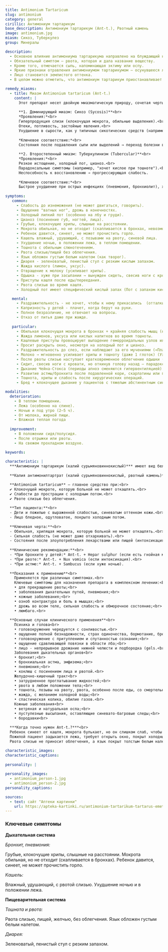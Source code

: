 ```yaml
---
title: Antimonium Tartaricum
slug: antimonium
category: general
cirillic: Антимониум тартарикум
base_description: Антимониум тартарикум (Ant-t.), Рвотный камень 
image: antimonium.jpg
miasm: Сикоз, Туберкулез
group: Минералы

description: 
  - Основное влияние антимониума тартарикума направлено на блуждающий нерв. 
  - Обязательный симптом – рвота, которая и дала название веществу. 
  - Кроме того, отмечается сыпь, напоминающая эктиму или оспу.
  - Яркие признаки отравления антимониумом тартарикумом – осунувшееся лицо, впалые глаза с синими кругами, расширение ноздрей, посинение губ и потоотделение. 
  - Лицо становится землистого оттенка. 
  - В целом можно отметить, что антимониум тартарикум приостанавливает окислительные процессы в тканях.

remedy_miasms:
  - title: Миазм Antimonium tartaricum (Ant-t.)
    content: |
      Этот препарат несет двойную миазматическую природу, сочетая черты сикоза (застой, экссудация) и туберкулинизма (истощение, интоксикация).
      
      **1. Доминирующий миазм: Сикоз (Syсosis)**<br>
      *Проявления:*<br>
      Гиперпродукция слизи (клокочущая мокрота, обильные выделения).<br>
      Отеки, потливость, застойные явления.<br>
      Ухудшение в сырости, как у типичных сикотических средств (например, Thuja).
        
      *Ключевое соответствие:*<br>
      Состояния после подавления сыпи или выделений → переход болезни вглубь (например, корь → бронхопневмония).
        
      **2. Второстепенный миазм: Туберкулинизм (Tubercular)**<br>
      *Проявления:*<br>
      Резкое истощение, холодный пот, цианоз.<br>
      Парадоксальные симптомы (например, "хочет кислое при тошноте").<br>
      Неспособность к восстановлению → прогрессирующая слабость.
        
      *Ключевое соответствие:*<br>
      Быстрое ухудшение при острых инфекциях (пневмония, бронхиолит), характерное для туберкулинических препаратов (Tuberculinum, Drosera).
    
symptoms:
   common:
     - Слабость до изнеможения (не может двигаться, говорить).  
     - Ощущение "ватных ног", дрожь в конечностях.
     - Холодный липкий пот (особенно на лбу и груди).
     - Цианоз (посинение губ, ногтей, лица).
     - Грубые, клокочущие хрипы, слышные на расстоянии.
     - Мокрота обильная, но не отходит (скапливается в бронхах, невозможность откашляться).
     - Ребенок давится, синеет, не может прочистить горло.
     - Кашель влажный, удушающий, с позывами на рвоту, синевой лица.
     - Ухудшение ночью, в положении лежа, в теплом помещении.
     - Тошнота с обильным слюнотечением.
     - Рвота слизью/пищей без облегчения.
     - Язык обложен густым белым налетом (как творог).
     - Диарея - зеленоватый, пенистый стул с резким кислым запахом.
     - Жажда кислого (лимон, уксус).
     - Отвращение к молоку (усиливает хрипы).
     - Одышка - хуже при засыпании → вынужден сидеть, свесив ноги с кровати.
     - Приступы кашля после еды/переедания.
     - Рвота слизью во время кашля.
     - Холодный пот имеет специфический кислый запах (Пот с запахом кислого теста).

   mental:
     - Раздражительность - не хочет, чтобы к нему прикасались  (отталкивает окружающих).
     - Капризность у детей - плачет, когда берут на руки.
     - Полное безразличие, не отвечает на вопросы.
     - Отказ от питья даже при жажде.
     
   particular:
     - Обильная клокочущая мокрота в бронхах + крайняя слабость мышц (не может отхаркивать) («Хрипит, но слишком слаб, чтобы откашляться»)
     - Жажда лимонов, уксуса или кислых напитков во время тошноты.
     - Кашлевые приступы провоцируют выпадение геморроидальных узлов или прямой кишки (особенно у детей).
     - Просит раскрыть окно, несмотря на холодный пот и цианоз.
     - Раздражительность до слез, если наблюдают за его мучениями («Плачет, когда на него смотрят»).
     - Молоко → мгновенно усиливает хрипы и тошноту (даже 1 глоток) (Ухудшение от молока).
     - После рвоты слизью наступает кратковременное облегчение одышки (Улучшение от рвоты).
     - Сидит, свесив ноги с кровати, но откинув голову назад – парадоксальная поза.
     - Дыхание Чейна-Стокса (периоды апноэ сменяются гипервентиляцией).
     - Развитие астмы/бронхита после подавленной кори, скарлатины или потницы.
     - Тошнота, хрипы и слабость после хирургических операций.
     - Бред + клокочущее дыхание у пациентов с тяжелым абстинентным синдромом.

modalities:
  deterioration:
    - В теплом помещении.
    - Лежа (особенно на спине).
    - Ночью и под утро (2–5 ч).
    - От молока, жирной пищи.
    - Влажная теплая погода
    
  improvement:
    - В положении сидя/полусидя.
    - После отрыжки или рвоты.
    - На свежем прохладном воздухе.

keywords: 
  
characteristic: |
  ***Антимониум тартарикум (калий сурьмяновиннокислый)*** имеет вид белого порошка или прозрачных бесцветных кристаллов, которые при обычной температуре выцветают и становятся непрозрачными; имеют металлический привкус, растворимы в кипятке, практически нерастворимы в спирте.
  
  **Калия антимонилтартрат (калий сурьмяновиннокислый, рвотный камень)** — комплексное соединение оксида сурьмы и виннокислого калия.

  **Antimonium tartaricum** – главное средство при:<br>
  ✔ Клокочущей мокроте, которую больной не может откашлять.<br>
  ✔ Слабости до прострации с холодным потом.<br>
  ✔ Рвоте слизью без облегчения.
  
  **Тип пациента:**<br>
  - Дети и пожилые с выраженной слабостью, синеватым оттенком кожи.<br>
  - Лицо бледное, одутловатое, покрыто холодным потом.
  
  **Ключевая черта:**<br>
  - Обильная, хрипящая мокрота, которую больной не может откашлять.<br>
  - Сильная слабость (не может даже отхаркивать).<br>
  - Состояния после злоупотребления лекарствами или пищей (интоксикация).
  
  **Клинические рекомендации:**<br>
  - *При бронхите у детей:* Ant-t. + Hepar sulphur (если есть гнойная мокрота).<br>
  - *При рвоте:* Ant-t. + Nux vomica (если интоксикация).<br>
  - *При астме:* Ant-t. + Sambucus (если хуже ночью).
  
  **Показания к применению**<br>
    Применяется при различных симптомах.<br>
    Ключевые симптомы для назначения препарата в комплексном лечении:<br>
    • для прекращение рвоты;<br>
    • заболевания дыхательных путей, пневмония;<br>
    • кожные заболевания;<br>
    • озноб контрактура и боль в мышцах;<br>
    • дрожь во всем теле, сильная слабость и обморочное состояние;<br>
    • люмбаго.<br>
    
  **Основные случаи клинического применения**<br>
    Психика и голова<br>
    • головокружение чередуется с сонливостью.<br>
    • ощущение полной безнадежности, страх одиночества, бормотание, бред и ступор;<br>
    • головокружение с притуплением и спутанностью сознания;<br>
    • ощущение сдавливающей повязки в области лба;<br>
    • лицо - непрерывное дрожание нижней челюсти и подбородка (gels.<br>
    Заболевания дыхательных органов<br>
    • бронхит;<br>
    • бронхиальная астма, эмфизема;<br>
    • пневмония;<br>
    • коклюш с посинением лица и рвотой.<br>
    Желудочно-кишечный тракт<br>
    • затрудненное проглатывание жидкостей;<br>
    • рвота в любом положении тела;<br>
    • тошнота, позывы на рвоту, рвота, особенно после еды, со смертельной слабостью и прострацией;<br>
    • жажда, с желанием холодной воды;<br>
    • спастическая колика, обилие газов.<br>
    Кожные заболевания<br>
    • ветряная и натуральная оспа;<br>
    • пустулезные высыпания, оставляющие синевато-багровые следы;<br>
    • бородавки<br>
  
  ***Когда точно нужен Ant-t.?***<br>
  Ребенок синеет от кашля, мокрота булькает, но он слишком слаб, чтобы ее откашлять. <br>
  Пожилой пациент задыхается лежа, требует открыть окно, покрыт холодным потом.<br>
  Рвота слизью не приносит облегчения, а язык покрыт толстым белым налетом.

characteristic_images: 
characteristic_captions:
  
personality: |
 
personality_images: 
  - antimonium_person-1.jpg
  - antimonium_person-2.jpg
personality_captions:

sources:
  - text: сайт "Аптеки картинки"
    url: https://apteka-kartinki.ru/antimonium-tartarikum-tartarus-emetikus-tartarus-stibiatus-s30-granuly-gomeopaticheskie-5g-592010/#pb2
---
```


### Ключевые симптомы

**Дыхательная система**

*Бронхит, пневмония:*

Грубые, клокочущие хрипы, слышные на расстоянии.
Мокрота обильная, но не отходит (скапливается в бронхах).
Ребенок давится, синеет, не может прочистить горло.

*Кашель:*

Влажный, удушающий, с рвотой слизью.
Ухудшение ночью и в положении лежа.

**Пищеварительная система**

*Тошнота и рвота:*

Рвота слизью, пищей, желчью, без облегчения.
Язык обложен густым белым налетом.

*Диарея:*

Зеленоватый, пенистый стул с резким запахом.

